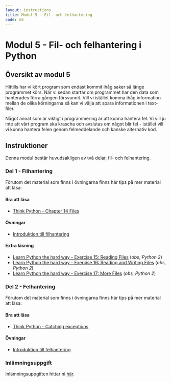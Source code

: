 ```yaml
---
layout: instructions
title: Modul 5 - Fil- och felhantering
code: m5
---
```


# Modul 5 - Fil- och felhantering i Python

## Översikt av modul 5

Hittills har vi kört program som endast kommit ihåg saker så länge programmet körs. När vi sedan startar om programmet har den data som hanterades förra gången försvunnit. Vill vi istället komma ihåg information mellan de olika körningarna så kan vi välja att spara informationen i text-filer.

Något annat som är viktigt i programmering är att kunna hantera fel. Vi vill ju inte att vårt program ska krascha och avslutas om något blir fel - istället vill vi kunna hantera felen genom felmeddelande och kanske alternativ kod.

## Instruktioner

Denna modul består huvudsakligen av två delar, fil- och felhantering.

### Del 1 - Filhantering

Förutom det material som finns i övningarna finns här tips på mer material att läsa:

#### Bra att läsa

- [Think Python - Chapter 14  Files](http://greenteapress.com/thinkpython2/html/thinkpython2015.html)

#### Övningar

- [Introduktion till filhantering](exercises/L01.html)

#### Extra läsning

- [Learn Python the hard way - Exercise 15: Reading Files](http://learnpythonthehardway.org/book/ex15.html) (*obs, Python 2*)
- [Learn Python the hard way - Exercise 16: Reading and Writing Files](http://learnpythonthehardway.org/book/ex16.html) (*obs, Python 2*)
- [Learn Python the hard way - Exercise 17: More Files](http://learnpythonthehardway.org/book/ex17.html) (*obs, Python 2*)

### Del 2 - Felhantering

Förutom det material som finns i övningarna finns här tips på mer material att läsa:

#### Bra att läsa

- [Think Python - Catching exceptions](http://greenteapress.com/thinkpython2/html/thinkpython2015.html#sec169)

#### Övningar

- [Introduktion till felhantering](exercises/L02.html)

### Inlämningsuppgift

 Inlämningsuppgiften hittar ni [här](assignments/U1.html).
